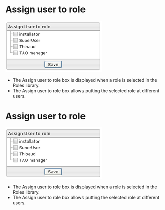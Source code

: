 <!--
created_at: '2012-03-29 16:28:57'
updated_at: '2013-03-13 14:33:39'
authors:
    - 'Jérôme Bogaerts'
contributors:
    - 'Franck Gismondi'
tags:
    - 'Manage Roles'
-->

Assign user to role
===================

![](../resources/roles-assignuser.png)

-   The Assign user to role box is displayed when a role is selected in the Roles library.
-   The Assign user to role box allows putting the selected role at different users.

Assign user to role
===================

![](../resources/roles-assignuser.png)

-   The Assign user to role box is displayed when a role is selected in the Roles library.
-   The Assign user to role box allows putting the selected role at different users.


